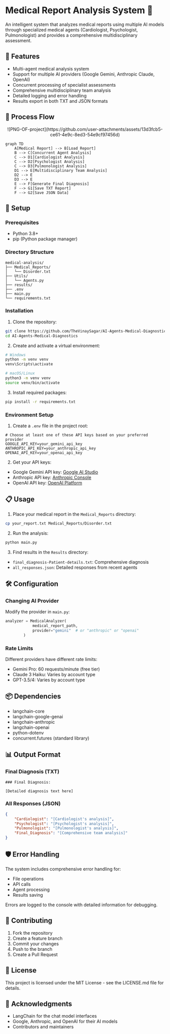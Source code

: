 # Medical Report Analysis System 🏥

An intelligent system that analyzes medical reports using multiple AI models through specialized medical agents (Cardiologist, Psychologist, Pulmonologist) and provides a comprehensive multidisciplinary assessment.

## 🌟 Features

- Multi-agent medical analysis system
- Support for multiple AI providers (Google Gemini, Anthropic Claude, OpenAI)
- Concurrent processing of specialist assessments
- Comprehensive multidisciplinary team analysis
- Detailed logging and error handling
- Results export in both TXT and JSON formats

## 🔄 Process Flow

<div align="center">
    ![PNG-OF-project](https://github.com/user-attachments/assets/13d3fcb5-ce61-4e9c-8ed3-54e9cf97456d)
</div>



```mermaid
graph TD
    A[Medical Report] --> B[Load Report]
    B --> C[Concurrent Agent Analysis]
    C --> D1[Cardiologist Analysis]
    C --> D2[Psychologist Analysis]
    C --> D3[Pulmonologist Analysis]
    D1 --> E[Multidisciplinary Team Analysis]
    D2 --> E
    D3 --> E
    E --> F[Generate Final Diagnosis]
    F --> G1[Save TXT Report]
    F --> G2[Save JSON Data]
```

## 🚀 Setup

### Prerequisites

- Python 3.8+
- pip (Python package manager)

### Directory Structure

```
medical-analysis/
├── Medical_Reports/
│   └── Disorder.txt
├── Utils/
│   └── Agents.py
├── results/
├── .env
├── main.py
└── requirements.txt
```

### Installation

1. Clone the repository:
```bash
git clone https://github.com/TheVinaySagar/AI-Agents-Medical-Diagnostics.git
cd AI-Agents-Medical-Diagnostics
```

2. Create and activate a virtual environment:
```bash
# Windows
python -m venv venv
venv\Scripts\activate

# macOS/Linux
python3 -m venv venv
source venv/bin/activate
```

3. Install required packages:
```bash
pip install -r requirements.txt
```

### Environment Setup

1. Create a `.env` file in the project root:
```env
# Choose at least one of these API keys based on your preferred provider
GOOGLE_API_KEY=your_gemini_api_key
ANTHROPIC_API_KEY=your_anthropic_api_key
OPENAI_API_KEY=your_openai_api_key
```

2. Get your API keys:
- Google Gemini API key: [Google AI Studio](https://makersuite.google.com/app/apikey)
- Anthropic API key: [Anthropic Console](https://console.anthropic.com/)
- OpenAI API key: [OpenAI Platform](https://platform.openai.com/api-keys)

## 📋 Usage

1. Place your medical report in the `Medical_Reports` directory:
```bash
cp your_report.txt Medical_Reports/Disorder.txt
```

2. Run the analysis:
```bash
python main.py
```

3. Find results in the `Results` directory:
- `final_diagnosis-Patient-details.txt`: Comprehensive diagnosis
- `all_responses.json`: Detailed responses from recent agents

## 🛠️ Configuration

### Changing AI Provider

Modify the provider in `main.py`:
```python
analyzer = MedicalAnalyzer(
            medical_report_path,
            provider="gemini"  # or "anthropic" or "openai"
        )
```

### Rate Limits

Different providers have different rate limits:
- Gemini Pro: 60 requests/minute (free tier)
- Claude 3 Haiku: Varies by account type
- GPT-3.5/4: Varies by account type

## 📦 Dependencies

- langchain-core
- langchain-google-genai
- langchain-anthropic
- langchain-openai
- python-dotenv
- concurrent.futures (standard library)

## 📊 Output Format

### Final Diagnosis (TXT)
```
### Final Diagnosis:

[Detailed diagnosis text here]
```

### All Responses (JSON)
```json
{
    "Cardiologist": "[Cardiologist's analysis]",
    "Psychologist": "[Psychologist's analysis]",
    "Pulmonologist": "[Pulmonologist's analysis]",
    "Final_Diagnosis": "[Comprehensive team analysis]"
}
```

## 🛡️ Error Handling

The system includes comprehensive error handling for:
- File operations
- API calls
- Agent processing
- Results saving

Errors are logged to the console with detailed information for debugging.

## 🤝 Contributing

1. Fork the repository
2. Create a feature branch
3. Commit your changes
4. Push to the branch
5. Create a Pull Request

## 📝 License

This project is licensed under the MIT License - see the LICENSE.md file for details.

## 🙏 Acknowledgments

- LangChain for the chat model interfaces
- Google, Anthropic, and OpenAI for their AI models
- Contributors and maintainers
